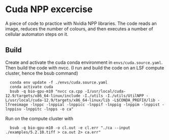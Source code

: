 # Cuda NPP excercise

A piece of code to practice with Nvidia NPP libraries.
The code reads an image, reduces the number of colours, and then executes a number of cellular automaton steps on it.

## Build
Create and activate the cuda conda environment in `envs/cuda.source.yaml`.
Then build the code with nvcc. (I run and build the code on an LSF compute cluster, hence the bsub command)
```
  conda env update -f ./envs/cuda.source.yaml
  conda activate cuda
  bsub -q bio-gpu-m10 "nvcc ca.cpp -I/usr/local/cuda-12.9/targets/x86_64-linux/include -I./utils -I./utils/UtilNPP -L/usr/local/cuda-12.9/targets/x86_64-linux/lib -L$CONDA_PREFIX/lib -lfreeimage -lnppc -lnppial -lnppicc -lnppif -lnppig -lnppim -lnppist -lnppisu -lnppitc -lnpps -o ca"
```
Run on the compute cluster with
```
  bsub -q bio-gpu-m10 -o cl.out -e cl.err "./ca --input ./examples/5.2.10.tiff > ca.out 2> ca.err"
```